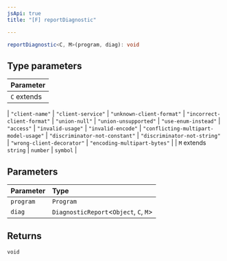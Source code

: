 ```yaml
---
jsApi: true
title: "[F] reportDiagnostic"

---
```

```ts
reportDiagnostic<C, M>(program, diag): void
```

## Type parameters

| Parameter |
| :------ |
| `C` extends 
  \| `"client-name"`
  \| `"client-service"`
  \| `"unknown-client-format"`
  \| `"incorrect-client-format"`
  \| `"union-null"`
  \| `"union-unsupported"`
  \| `"use-enum-instead"`
  \| `"access"`
  \| `"invalid-usage"`
  \| `"invalid-encode"`
  \| `"conflicting-multipart-model-usage"`
  \| `"discriminator-not-constant"`
  \| `"discriminator-not-string"`
  \| `"wrong-client-decorator"`
  \| `"encoding-multipart-bytes"` |
| `M` extends `string` \| `number` \| `symbol` |

## Parameters

| Parameter | Type |
| :------ | :------ |
| `program` | `Program` |
| `diag` | `DiagnosticReport`<`Object`, `C`, `M`\> |

## Returns

`void`
